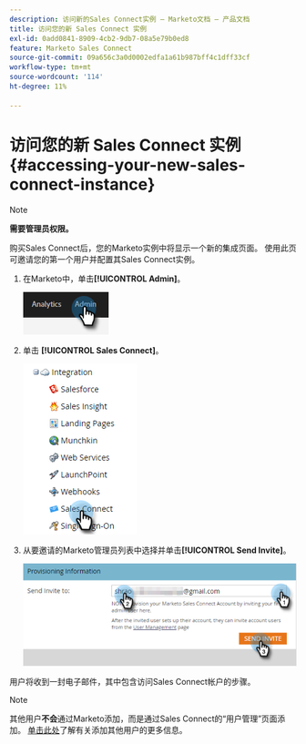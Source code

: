 ```yaml
---
description: 访问新的Sales Connect实例 — Marketo文档 — 产品文档
title: 访问您的新 Sales Connect 实例
exl-id: 0add0841-8909-4cb2-9db7-08a5e79b0ed8
feature: Marketo Sales Connect
source-git-commit: 09a656c3a0d0002edfa1a61b987bff4c1dff33cf
workflow-type: tm+mt
source-wordcount: '114'
ht-degree: 11%

---
```


# 访问您的新 Sales Connect 实例 {#accessing-your-new-sales-connect-instance}

>[!NOTE]
>
>**需要管理员权限。**

购买Sales Connect后，您的Marketo实例中将显示一个新的集成页面。 使用此页可邀请您的第一个用户并配置其Sales Connect实例。

1. 在Marketo中，单击&#x200B;**[!UICONTROL Admin]**。

   ![](assets/accessing-your-new-sales-connect-instance-1.png)

1. 单击 **[!UICONTROL Sales Connect]**。

   ![](assets/accessing-your-new-sales-connect-instance-2.png)

1. 从要邀请的Marketo管理员列表中选择并单击&#x200B;**[!UICONTROL Send Invite]**。

   ![](assets/accessing-your-new-sales-connect-instance-3.png)

用户将收到一封电子邮件，其中包含访问Sales Connect帐户的步骤。

>[!NOTE]
>
>其他用户&#x200B;**不会**&#x200B;通过Marketo添加，而是通过Sales Connect的“用户管理”页面添加。 [单击此处](/help/marketo/product-docs/marketo-sales-connect/admin/invite-users.md)了解有关添加其他用户的更多信息。
